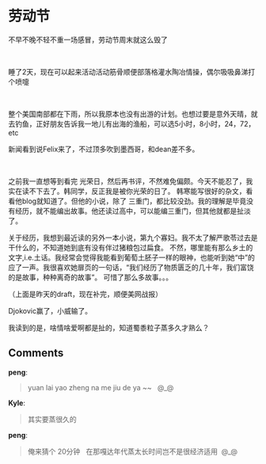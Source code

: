 # 劳动节

<div id="msgcns!9884D0A402622CB2!3928" class="bvMsg"><p>不早不晚不轻不重一场感冒，劳动节周末就这么毁了</p> <p> </p> <p>睡了2天，现在可以起来活动活动筋骨顺便部落格灌水陶冶情操，偶尔吸吸鼻涕打个喷嚏</p> <p> </p> <p>整个美国南部都在下雨，所以我原本也没有出游的计划。也想过要是意外天晴，就去钓鱼，正好朋友告诉我一地儿有出海的渔船，可以选5小时，8小时，24，72，etc</p> <p>新闻看到说Felix来了，不过顶多吹到墨西哥，和dean差不多。</p> <p> </p> <p>之前我一直想等到看完 光荣日，然后再书评，不然难免偏颇。今天不能忍了，我实在读不下去了。韩同学，反正我是被你光荣的日了。 韩寒能写很好的杂文，看看他blog就知道了。但他的小说，除了 三重门，都比较没劲。我的理解是毕竟没有经历，就不能编出故事。他还读过高中，可以能编三重门，但其他就都是扯淡了。</p> <p>关于经历，我想到最近读的另外一本小说，第九个寡妇。我不太了解严歌苓过去是干什么的，不知道她到底有没有伴过猪粮包过扁食。 不然，哪里能有那么乡土的文字,i.e.土话。我经常会觉得我能看到葡萄土胚子一样的眼神，也能听到她“中”的应了一声。我很喜欢她扉页的一句话，“我们经历了物质匮乏的几十年，我们富饶的是故事，种种离奇的故事”。 可惜了那么多故事。。。</p> <p>（上面是昨天的draft，现在补完，顺便美网战报）</p> <p>Djokovic赢了，小威输了。</p> <p>我读到的是，啥情啥爱啊都是扯的，知道蜀黍粒子蒸多久才熟么？</p></div>

## Comments

**peng**:
> yuan lai yao zheng na me jiu de ya ~~
 
@_@ 

**Kyle**:
> 其实要蒸很久的

**peng**:
> 俺来猜个 20分钟 
 
在那嘎达年代蒸太长时间岂不是很经济适用  @_@ 
 
 


